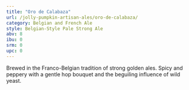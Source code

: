 ```yaml
---
title: "Oro de Calabaza"
url: /jolly-pumpkin-artisan-ales/oro-de-calabaza/
category: Belgian and French Ale
style: Belgian-Style Pale Strong Ale
abv: 8
ibu: 0
srm: 0
upc: 0
---
```

Brewed in the Franco-Belgian tradition of strong golden ales.  Spicy and peppery with a gentle hop bouquet and the beguiling influence of wild yeast.
